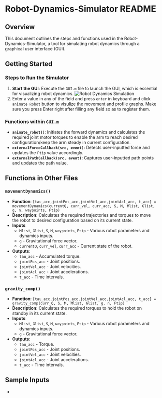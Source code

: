 # Robot-Dynamics-Simulator README

## Overview
This document outlines the steps and functions used in the Robot-Dynamics-Simulator, a tool for simulating robot dynamics through a graphical user interface (GUI).

## Getting Started
### Steps to Run the Simulator
1. **Start the GUI**: Execute the `GUI.m` file to launch the GUI, which is essential for visualizing robot dynamics.
![Robot Dynamics Simulation](Capture.JPG)
2. Enter a value in any of the field and press `enter` in keyboard and click `animate Robot` button to visulize the movement and profile graphs. Make sure you press Enter right after filling any field so as to register them.


### Functions within `GUI.m`
- **`animate_robot()`**: Initiates the forward dynamics and calculates the required joint motor torques to enable the arm to reach desired configuration/keep the arm steady in current configuration.
- **`externalForceCallback(src, event)`**: Detects user-inputted force and updates the `Ftip` value accordingly.
- **`externalPathCallback(src, event)`**: Captures user-inputted path points and updates the path value.

## Functions in Other Files

### `movementDynamics()`
- **Function**: `[tau_acc,jointPos_acc,jointVel_acc,jointAcl_acc, t_acc] = movementDynamics(currentQ, curr_vel, curr_acc, S, M, Mlist, Glist, g, n, waypoints, Ftip)`
- **Description**: Calculates the required trajectories and torques to move the robot to desired configuration based on its current state.
- **Inputs**:
  - `Mlist`, `Glist`, `S`, `M`, `waypoints`, `Ftip` - Various robot parameters and dynamics inputs.
  - `g` - Gravitational force vector.
  - `currentQ`, `curr_vel`, `curr_acc` - Current state of the robot.
- **Outputs**:
  - `tau_acc` - Accumulated torque.
  - `jointPos_acc` - Joint positions.
  - `jointVel_acc` - Joint velocities.
  - `jointAcl_acc` - Joint accelerations.
  - `t_acc` - Time intervals.

### `gravity_comp()`
- **Function**: `[tau_acc,jointPos_acc,jointVel_acc,jointAcl_acc, t_acc] = gravity_comp(curr_Q, S, M, Mlist, Glist, g, n, Ftip)`
- **Description**: Calculates the required torques to hold the robot on standby in its current state.
- **Inputs**:
  - `Mlist`, `Glist`, `S`, `M`, `waypoints`, `Ftip` - Various robot parameters and dynamics inputs.
  - `g` - Gravitational force vector.
- **Outputs**:
  - `tau_acc` - Torque.
  - `jointPos_acc` - Joint positions.
  - `jointVel_acc` - Joint velocities.
  - `jointAcl_acc` - Joint accelerations.
  - `t_acc` - Time intervals.

## Sample Inputs
- 
